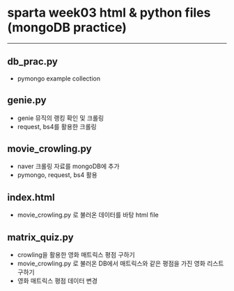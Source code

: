 # sparta week03 html & python files (mongoDB practice)
---

## db_prac.py
- pymongo example collection

## genie.py
- genie 뮤직의 랭킹 확인 및 크롤링
- request, bs4를 활용한 크롤링

## movie_crowling.py
- naver 크롤링 자료를 mongoDB에 추가
- pymongo, request, bs4 활용

## index.html
- movie_crowling.py 로 불러온 데이터를 바탕 html file

## matrix_quiz.py
- crowling을 활용한 영화 매트릭스 평점 구하기
- movie_crowling.py 로 불러온 DB에서 매트릭스와 같은 평점을 가진 영화 리스트 구하기
- 영화 매트릭스 평점 데이터 변경
